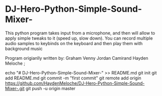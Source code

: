 # DJ-Hero-Python-Simple-Sound-Mixer-
This python program takes input from a microphone, and then will allow to apply simple tweaks to it (speed up, slow down). You can record multiple audio samples to keybinds on the keyboard and then play them with background music 

Program origianlly written by:
Graham Venny
Jordan Camirand 
Hayden Meloche
;

echo "# DJ-Hero-Python-Simple-Sound-Mixer-" >> README.md
git init
git add README.md
git commit -m "first commit"
git remote add origin https://github.com/HaydenMeloche/DJ-Hero-Python-Simple-Sound-Mixer-.git
git push -u origin master
